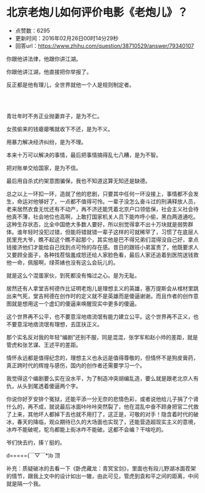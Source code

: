 # 北京老炮儿如何评价电影《老炮儿》？
- 点赞数：6295
- 更新时间：2016年02月26日00时14分29秒
- 回答url：https://www.zhihu.com/question/38710529/answer/79340107
<body>
 <p data-pid="6KtGWIjC">你跟他讲法律，他跟你讲江湖。</p>
 <p data-pid="U8e3B-Oa">你跟他讲江湖，他直接把你举报了。</p>
 <p data-pid="4rFawGoP">反正都是他有理儿，全世界就他一个人是规则制定者。</p>
 <br>
 <br>
 <p data-pid="v2ajr_i6">青壮年时不务正业抛妻弃子，是为不仁。</p>
 <p data-pid="Z6DqXCJS">女孩偷来的钱瘪瘪嘴就收下不还，是为不义。</p>
 <p data-pid="cPnrIzfT">用暴力解决经济纠纷，是为不理。</p>
 <p data-pid="ZySKgTcp">本来十万可以解决的事情，最后把事情搞得乱七八糟，是为不智。</p>
 <p data-pid="lDjrOqmD">把对账单交给国家，是为不信。</p>
 <p data-pid="i2VuEIA5">最后用自杀式约架意图骗保，我也不知道这算无知还是缺德。</p>
 <p data-pid="FMfGAIAS">总之以上一环扣一环，造就了他的悲剧，只要其中任何一环没接上，事情都不会发生，命运对他够好了，一点都不值得可怜。一辈子没怎么奋斗过的刑满释放人员，老来居然衣食无忧还有不动产，再不济还能凭着北京户口领低保，社会主义社会待他真不薄，社会地位也高啊，上敢打国家机关人员下能咋呼小偷，黑白两道通吃。这种生存状态，比全中国绝大多数人要好，所以别觉得拿不出十万块就是弱势群体。谁年轻时没犯过错，但能将错就错一辈子这样的可就稀罕了，习惯了在底层人民里充大爷，瞧不起这个瞧不起那个，其实他是巴不得兄弟们混得没自己好，拿点钱接济他们才能给自己找到点可怜的存在感。昔日的跟班小弟富贵了，他既要求人又要顾全面子，各种找茬恼羞成怒还给人家脸色看，最后人家还追着到医院送钱救他一命，佩服啊，绿茶婊也没有这么会玩儿的。</p>
 <p data-pid="_6iwQaj2">就是这么个混蛋家伙，到死都没有悔过之心。是为无耻。</p>
 <p data-pid="szQOVfg1">居然还有人拿堂吉柯德作比证明老炮儿是理想主义的英雄，塞万提斯会从棺材里跳出来气死，堂吉柯德在创作时的定义就不是英雄而是傻逼谢谢。而且作者的创作意图就是想用这一个虚幻的傻逼来唤醒现实中更多的傻逼。</p>
 <p data-pid="8fuLMado">这个世界再不公平，也不要意淫地痞流氓有能力建立公平。这个世界再不正义，也不要意淫地痞流氓有理想，去匡扶正义。</p>
 <p data-pid="s_eyiBuU">那个实名反对我的年轻“编剧”还别不服，同是混混，张学军和赵小帅的差距，就是管虎和张艺谋、王述平的差距。</p>
 <p data-pid="15hOZB4t">情怀永远都是值得纪念的，理想主义也永远是值得尊敬的，但情怀不是狗皮膏药，真正跨时代的辉煌与感伤，国内的创作者还需要学习一个。</p>
 <p data-pid="UhiX6dru">我觉得这个编剧要么实在没水平，为了制造冲突胡编乱造，要么就是跟老北京人有仇，从头到尾透着傻逼两个字。</p>
 <p data-pid="cNsFJ82k">你说你好歹安排个冤狱，还能平添一分无奈的悲情色彩，或者说他给儿子捐了个肾什么的，再不成，就说最后冰面咔咔咔突然裂了，他在混乱中奋不顾身把官二代救了上来，其他坏人都掉下去也就不用打了，这正是，可敬的对手！隐含着时代的破冰，春天的降临，观众期待已久的大场面也实现了，还能营造超现实主义的意境，冰咋不能破呢，鸵鸟都能上街冰咋不能破。这都不会编？干啥吃的。</p>
 <p data-pid="bg_rZVkZ">爷们快去约，揍丫挺的。</p>
 <p data-pid="PUVKSnjX">d=====(￣▽￣*)b 顶</p>
 <p data-pid="vImAuzQ8">补充：质疑破冰的去看一下《卧虎藏龙：青冥宝剑》，里面也有段儿野湖冰面茬架的情节，跟我上文中的设计如出一辙，由此可见，管虎到袁和平之间的距离，中间就是隔一个我。</p>
</body>